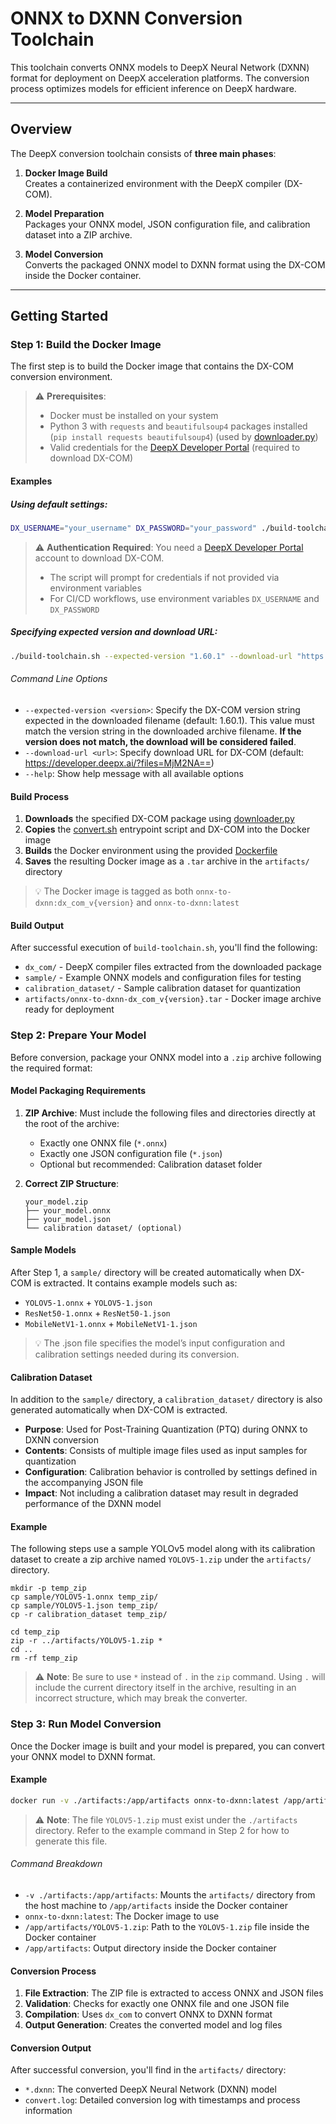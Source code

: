 # ONNX to DXNN Conversion Toolchain

This toolchain converts ONNX models to DeepX Neural Network (DXNN) format for deployment on DeepX acceleration platforms. The conversion process optimizes models for efficient inference on DeepX hardware.

---
## Overview

The DeepX conversion toolchain consists of **three main phases**:

1. **Docker Image Build**  
   Creates a containerized environment with the DeepX compiler (DX-COM).

2. **Model Preparation**  
   Packages your ONNX model, JSON configuration file, and calibration dataset into a ZIP archive.

3. **Model Conversion**  
   Converts the packaged ONNX model to DXNN format using the DX-COM inside the Docker container.

---
## Getting Started

### Step 1: Build the Docker Image

The first step is to build the Docker image that contains the DX-COM conversion environment.

> ⚠️ **Prerequisites**: 
> - Docker must be installed on your system
> - Python 3 with `requests` and `beautifulsoup4` packages installed (`pip install requests beautifulsoup4`) (used by [downloader.py](../scripts/downloader.py))
> - Valid credentials for the [DeepX Developer Portal](https://developer.deepx.ai/) (required to download DX-COM)

#### Examples

##### **Using default settings:**
```bash
DX_USERNAME="your_username" DX_PASSWORD="your_password" ./build-toolchain.sh
```
> ⚠️ **Authentication Required**: You need a [DeepX Developer Portal](https://developer.deepx.ai/) account to download DX-COM. 
> - The script will prompt for credentials if not provided via environment variables
> - For CI/CD workflows, use environment variables `DX_USERNAME` and `DX_PASSWORD`

##### **Specifying expected version and download URL:**
```bash
./build-toolchain.sh --expected-version "1.60.1" --download-url "https://developer.deepx.ai/?files=MjM2NA=="
```

###### Command Line Options

- `--expected-version <version>`: Specify the DX-COM version string expected in the downloaded filename (default: 1.60.1).
This value must match the version string in the downloaded archive filename.
**If the version does not match, the download will be considered failed**.
- `--download-url <url>`: Specify download URL for DX-COM (default: https://developer.deepx.ai/?files=MjM2NA==)
- `--help`: Show help message with all available options



#### Build Process

1. **Downloads** the specified DX-COM package using [downloader.py](../scripts/downloader.py)
2. **Copies** the [convert.sh](scripts/convert.sh) entrypoint script and DX-COM into the Docker image  
3. **Builds** the Docker environment using the provided [Dockerfile](Dockerfile)
4. **Saves** the resulting Docker image as a `.tar` archive in the `artifacts/` directory

> 💡 The Docker image is tagged as both `onnx-to-dxnn:dx_com_v{version}` and `onnx-to-dxnn:latest`

#### Build Output

After successful execution of `build-toolchain.sh`, you'll find the following:

- `dx_com/` - DeepX compiler files extracted from the downloaded package
- `sample/` - Example ONNX models and configuration files for testing
- `calibration_dataset/` - Sample calibration dataset for quantization
- `artifacts/onnx-to-dxnn-dx_com_v{version}.tar` - Docker image archive ready for deployment


### Step 2: Prepare Your Model

Before conversion, package your ONNX model into a `.zip` archive following the required format:

#### Model Packaging Requirements

1. **ZIP Archive**: Must include the following files and directories directly at the root of the archive:
   - Exactly one ONNX file (`*.onnx`)
   - Exactly one JSON configuration file (`*.json`)
   - Optional but recommended: Calibration dataset folder

2. **Correct ZIP Structure**:
   ```
   your_model.zip
   ├── your_model.onnx
   ├── your_model.json
   └── calibration dataset/ (optional)
   ```

#### Sample Models

After Step 1, a `sample/` directory will be created automatically when DX-COM is extracted. It contains example models such as:
- `YOLOV5-1.onnx` + `YOLOV5-1.json`
- `ResNet50-1.onnx` + `ResNet50-1.json`
- `MobileNetV1-1.onnx` + `MobileNetV1-1.json`

> 💡 The .json file specifies the model’s input configuration and calibration settings needed during its conversion.

#### Calibration Dataset

In addition to the `sample/` directory, a `calibration_dataset/` directory is also generated automatically when DX-COM is extracted.

- **Purpose**: Used for Post-Training Quantization (PTQ) during ONNX to DXNN conversion
- **Contents**: Consists of multiple image files used as input samples for quantization
- **Configuration**: Calibration behavior is controlled by settings defined in the accompanying JSON file
- **Impact**: Not including a calibration dataset may result in degraded performance of the DXNN model

#### Example
The following steps use a sample YOLOv5 model along with its calibration dataset to create a zip archive named `YOLOV5-1.zip` under the `artifacts/` directory.
   ```
   mkdir -p temp_zip
   cp sample/YOLOV5-1.onnx temp_zip/
   cp sample/YOLOV5-1.json temp_zip/
   cp -r calibration_dataset temp_zip/

   cd temp_zip
   zip -r ../artifacts/YOLOV5-1.zip *
   cd ..
   rm -rf temp_zip
   ```
> ⚠️ **Note**: Be sure to use `*` instead of `.` in the `zip` command.
Using `.` will include the current directory itself in the archive, resulting in an incorrect structure, which may break the converter.



### Step 3: Run Model Conversion

Once the Docker image is built and your model is prepared, you can convert your ONNX model to DXNN format.

#### Example
```bash
docker run -v ./artifacts:/app/artifacts onnx-to-dxnn:latest /app/artifacts/YOLOV5-1.zip /app/artifacts
```
> ⚠️ **Note**: The file `YOLOV5-1.zip` must exist under the `./artifacts` directory.
Refer to the example command in Step 2 for how to generate this file.

######  Command Breakdown
- `-v ./artifacts:/app/artifacts`: Mounts the `artifacts/` directory from the host machine to `/app/artifacts` inside the Docker container
- `onnx-to-dxnn:latest`: The Docker image to use
- `/app/artifacts/YOLOV5-1.zip`: Path to the `YOLOV5-1.zip` file inside the Docker container
- `/app/artifacts`: Output directory inside the Docker container

#### Conversion Process

1. **File Extraction**: The ZIP file is extracted to access ONNX and JSON files
2. **Validation**: Checks for exactly one ONNX file and one JSON file
3. **Compilation**: Uses `dx_com` to convert ONNX to DXNN format
4. **Output Generation**: Creates the converted model and log files

#### Conversion Output

After successful conversion, you'll find in the `artifacts/` directory:
- `*.dxnn`: The converted DeepX Neural Network (DXNN) model
- `convert.log`: Detailed conversion log with timestamps and process information

